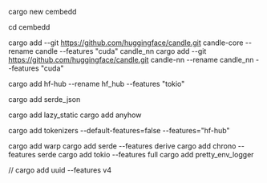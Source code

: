 cargo new cembedd

cd cembedd

cargo add --git https://github.com/huggingface/candle.git candle-core --rename candle --features "cuda"
candle_nn
cargo add --git https://github.com/huggingface/candle.git candle-nn --rename candle_nn --features "cuda"

cargo add hf-hub --rename hf_hub --features "tokio"

cargo add serde_json

cargo add lazy_static
cargo add anyhow

cargo add tokenizers --default-features=false --features="hf-hub"

cargo add warp
cargo add serde --features derive
cargo add chrono --features serde
cargo add tokio --features full
cargo add pretty_env_logger

// cargo add uuid --features v4
